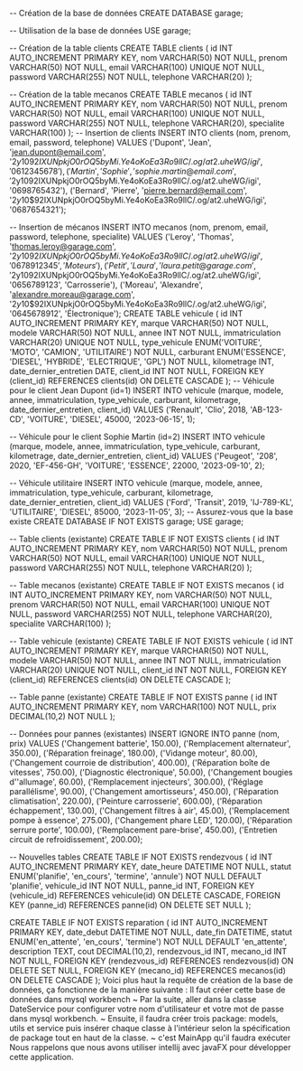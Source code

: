 -- Création de la base de données
CREATE DATABASE garage;

-- Utilisation de la base de données
USE garage;

-- Création de la table clients
CREATE TABLE clients (
    id INT AUTO_INCREMENT PRIMARY KEY,
    nom VARCHAR(50) NOT NULL,
    prenom VARCHAR(50) NOT NULL,
    email VARCHAR(100) UNIQUE NOT NULL,
    password VARCHAR(255) NOT NULL,
    telephone VARCHAR(20)
);

-- Création de la table mecanos
CREATE TABLE mecanos (
    id INT AUTO_INCREMENT PRIMARY KEY,
    nom VARCHAR(50) NOT NULL,
    prenom VARCHAR(50) NOT NULL,
    email VARCHAR(100) UNIQUE NOT NULL,
    password VARCHAR(255) NOT NULL,
    telephone VARCHAR(20),
    specialite VARCHAR(100)
);
-- Insertion de clients
INSERT INTO clients (nom, prenom, email, password, telephone) VALUES
('Dupont', 'Jean', 'jean.dupont@email.com', '$2y$10$92IXUNpkjO0rOQ5byMi.Ye4oKoEa3Ro9llC/.og/at2.uheWG/igi', '0612345678'),
('Martin', 'Sophie', 'sophie.martin@email.com', '$2y$10$92IXUNpkjO0rOQ5byMi.Ye4oKoEa3Ro9llC/.og/at2.uheWG/igi', '0698765432'),
('Bernard', 'Pierre', 'pierre.bernard@email.com', '$2y$10$92IXUNpkjO0rOQ5byMi.Ye4oKoEa3Ro9llC/.og/at2.uheWG/igi', '0687654321');

-- Insertion de mécanos
INSERT INTO mecanos (nom, prenom, email, password, telephone, specialite) VALUES
('Leroy', 'Thomas', 'thomas.leroy@garage.com', '$2y$10$92IXUNpkjO0rOQ5byMi.Ye4oKoEa3Ro9llC/.og/at2.uheWG/igi', '0678912345', 'Moteurs'),
('Petit', 'Laura', 'laura.petit@garage.com', '$2y$10$92IXUNpkjO0rOQ5byMi.Ye4oKoEa3Ro9llC/.og/at2.uheWG/igi', '0656789123', 'Carrosserie'),
('Moreau', 'Alexandre', 'alexandre.moreau@garage.com', '$2y$10$92IXUNpkjO0rOQ5byMi.Ye4oKoEa3Ro9llC/.og/at2.uheWG/igi', '0645678912', 'Électronique');
CREATE TABLE vehicule (
    id INT AUTO_INCREMENT PRIMARY KEY,
    marque VARCHAR(50) NOT NULL,
    modele VARCHAR(50) NOT NULL,
    annee INT NOT NULL,
    immatriculation VARCHAR(20) UNIQUE NOT NULL,
    type_vehicule ENUM('VOITURE', 'MOTO', 'CAMION', 'UTILITAIRE') NOT NULL,
    carburant ENUM('ESSENCE', 'DIESEL', 'HYBRIDE', 'ELECTRIQUE', 'GPL') NOT NULL,
    kilometrage INT,
    date_dernier_entretien DATE,
    client_id INT NOT NULL,
    FOREIGN KEY (client_id) REFERENCES clients(id) ON DELETE CASCADE
);
-- Véhicule pour le client Jean Dupont (id=1)
INSERT INTO vehicule (marque, modele, annee, immatriculation, type_vehicule, carburant, kilometrage, date_dernier_entretien, client_id)
VALUES ('Renault', 'Clio', 2018, 'AB-123-CD', 'VOITURE', 'DIESEL', 45000, '2023-06-15', 1);

-- Véhicule pour le client Sophie Martin (id=2)
INSERT INTO vehicule (marque, modele, annee, immatriculation, type_vehicule, carburant, kilometrage, date_dernier_entretien, client_id)
VALUES ('Peugeot', '208', 2020, 'EF-456-GH', 'VOITURE', 'ESSENCE', 22000, '2023-09-10', 2);

-- Véhicule utilitaire
INSERT INTO vehicule (marque, modele, annee, immatriculation, type_vehicule, carburant, kilometrage, date_dernier_entretien, client_id)
VALUES ('Ford', 'Transit', 2019, 'IJ-789-KL', 'UTILITAIRE', 'DIESEL', 85000, '2023-11-05', 3);
-- Assurez-vous que la base existe
CREATE DATABASE IF NOT EXISTS garage;
USE garage;

-- Table clients (existante)
CREATE TABLE IF NOT EXISTS clients (
    id INT AUTO_INCREMENT PRIMARY KEY,
    nom VARCHAR(50) NOT NULL,
    prenom VARCHAR(50) NOT NULL,
    email VARCHAR(100) UNIQUE NOT NULL,
    password VARCHAR(255) NOT NULL,
    telephone VARCHAR(20)
);

-- Table mecanos (existante)
CREATE TABLE IF NOT EXISTS mecanos (
    id INT AUTO_INCREMENT PRIMARY KEY,
    nom VARCHAR(50) NOT NULL,
    prenom VARCHAR(50) NOT NULL,
    email VARCHAR(100) UNIQUE NOT NULL,
    password VARCHAR(255) NOT NULL,
    telephone VARCHAR(20),
    specialite VARCHAR(100)
);

-- Table vehicule (existante)
CREATE TABLE IF NOT EXISTS vehicule (
    id INT AUTO_INCREMENT PRIMARY KEY,
    marque VARCHAR(50) NOT NULL,
    modele VARCHAR(50) NOT NULL,
    annee INT NOT NULL,
    immatriculation VARCHAR(20) UNIQUE NOT NULL,
    client_id INT NOT NULL,
    FOREIGN KEY (client_id) REFERENCES clients(id) ON DELETE CASCADE
);

-- Table panne (existante)
CREATE TABLE IF NOT EXISTS panne (
    id INT AUTO_INCREMENT PRIMARY KEY,
    nom VARCHAR(100) NOT NULL,
    prix DECIMAL(10,2) NOT NULL
);

-- Données pour pannes (existantes)
INSERT IGNORE INTO panne (nom, prix) VALUES
    ('Changement batterie', 150.00),
    ('Remplacement alternateur', 350.00),
    ('Réparation freinage', 180.00),
    ('Vidange moteur', 80.00),
    ('Changement courroie de distribution', 400.00),
    ('Réparation boîte de vitesses', 750.00),
    ('Diagnostic électronique', 50.00),
    ('Changement bougies d''allumage', 60.00),
    ('Remplacement injecteurs', 300.00),
    ('Réglage parallélisme', 90.00),
    ('Changement amortisseurs', 450.00),
    ('Réparation climatisation', 220.00),
    ('Peinture carrosserie', 600.00),
    ('Réparation échappement', 130.00),
    ('Changement filtres à air', 45.00),
    ('Remplacement pompe à essence', 275.00),
    ('Changement phare LED', 120.00),
    ('Réparation serrure porte', 100.00),
    ('Remplacement pare-brise', 450.00),
    ('Entretien circuit de refroidissement', 200.00);

-- Nouvelles tables
CREATE TABLE IF NOT EXISTS rendezvous (
    id INT AUTO_INCREMENT PRIMARY KEY,
    date_heure DATETIME NOT NULL,
    statut ENUM('planifie', 'en_cours', 'termine', 'annule') NOT NULL DEFAULT 'planifie',
    vehicule_id INT NOT NULL,
    panne_id INT,
    FOREIGN KEY (vehicule_id) REFERENCES vehicule(id) ON DELETE CASCADE,
    FOREIGN KEY (panne_id) REFERENCES panne(id) ON DELETE SET NULL
);

CREATE TABLE IF NOT EXISTS reparation (
    id INT AUTO_INCREMENT PRIMARY KEY,
    date_debut DATETIME NOT NULL,
    date_fin DATETIME,
    statut ENUM('en_attente', 'en_cours', 'termine') NOT NULL DEFAULT 'en_attente',
    description TEXT,
    cout DECIMAL(10,2),
    rendezvous_id INT,
    mecano_id INT NOT NULL,
    FOREIGN KEY (rendezvous_id) REFERENCES rendezvous(id) ON DELETE SET NULL,
    FOREIGN KEY (mecano_id) REFERENCES mecanos(id) ON DELETE CASCADE
);
Voici plus haut la requête de création de la base de données, ça fonctionne de la manière suivante :
Il faut créer cette base de données dans mysql workbench 
~ Par la suite, aller dans la classe DateService pour configurer votre nom d'utilisateur et votre mot de passe dans mysql workbench.
~ Ensuite, il faudra créer trois package: models, utils et service puis insérer chaque classe à l'intérieur selon la spécification de package tout en haut de la classe. 
~ c'est MainApp qu'il faudra exécuter 
Nous rappelons que nous avons utiliser intellij avec javaFX pour développer cette application.
